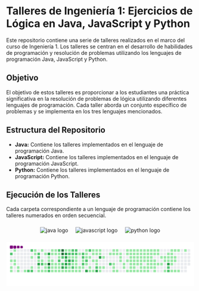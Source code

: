 
# Talleres de Ingeniería 1: Ejercicios de Lógica en Java, JavaScript y Python

Este repositorio contiene una serie de talleres realizados en el marco del curso de Ingeniería 1. Los talleres se centran en el desarrollo de habilidades de programación y resolución de problemas utilizando los lenguajes de programación Java, JavaScript y Python.

## Objetivo

El objetivo de estos talleres es proporcionar a los estudiantes una práctica significativa en la resolución de problemas de lógica utilizando diferentes lenguajes de programación. Cada taller aborda un conjunto específico de problemas y se implementa en los tres lenguajes mencionados.

## Estructura del Repositorio

- **Java:** Contiene los talleres implementados en el lenguaje de programación Java.
- **JavaScript:** Contiene los talleres implementados en el lenguaje de programación JavaScript.
- **Python:** Contiene los talleres implementados en el lenguaje de programación Python.

## Ejecución de los Talleres

Cada carpeta correspondiente a un lenguaje de programación contiene los talleres numerados en orden secuencial.

###

<div align="center">
  <img src="https://skillicons.dev/icons?i=java" height="40" alt="java logo"  />
  <img width="12" />
  <img src="https://cdn.jsdelivr.net/gh/devicons/devicon/icons/javascript/javascript-original.svg" height="40" alt="javascript logo"  />
  <img width="12" />
  <img src="https://cdn.jsdelivr.net/gh/devicons/devicon/icons/python/python-original.svg" height="40" alt="python logo"  />
</div>

###

<div aling="center">
  <img src="https://raw.githubusercontent.com/CruzNadin/cruznadin/main/github-contribution-grid-snake.gif" alt="Snake animation" />
</div>
